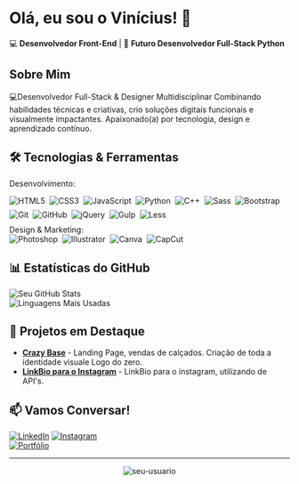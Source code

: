 # Olá, eu sou o Vinícius! 👋

💻 **Desenvolvedor Front-End** | 🚀 **Futuro Desenvolvedor Full-Stack Python**  

## Sobre Mim  
💻Desenvolvedor Full-Stack & Designer Multidisciplinar
Combinando habilidades técnicas e criativas, crio soluções digitais funcionais e visualmente impactantes. Apaixonado(a) por tecnologia, design e aprendizado contínuo.

## 🛠️ Tecnologias & Ferramentas
Desenvolvimento:

<div style="display: flex; flex-wrap: wrap; gap: 8px; margin-bottom: 10px;"> <img src="https://img.shields.io/badge/-HTML5-E34F26?logo=html5&logoColor=white" alt="HTML5"> <img src="https://img.shields.io/badge/-CSS3-1572B6?logo=css3&logoColor=white" alt="CSS3"> <img src="https://img.shields.io/badge/-JavaScript-F7DF1E?logo=javascript&logoColor=black" alt="JavaScript"> <img src="https://img.shields.io/badge/-Python-3776AB?logo=python&logoColor=white" alt="Python"> <img src="https://img.shields.io/badge/-C++-00599C?logo=c%2B%2B&logoColor=white" alt="C++"> <img src="https://img.shields.io/badge/-Sass-CC6699?logo=sass&logoColor=white" alt="Sass"> <img src="https://img.shields.io/badge/-Bootstrap-7952B3?logo=bootstrap&logoColor=white" alt="Bootstrap"> <img src="https://img.shields.io/badge/-Git-F05032?logo=git&logoColor=white" alt="Git"> <img src="https://img.shields.io/badge/-GitHub-181717?logo=github&logoColor=white" alt="GitHub"> <img src="https://img.shields.io/badge/-jQuery-0769AD?logo=jquery&logoColor=white" alt="jQuery"> <img src="https://img.shields.io/badge/-Gulp-CF4647?logo=gulp&logoColor=white" alt="Gulp"> <img src="https://img.shields.io/badge/-Less-1D365D?logo=less&logoColor=white" alt="Less"> </div>
Design & Marketing:

<div style="display: flex; flex-wrap: wrap; gap: 8px;"> <img src="https://img.shields.io/badge/-Photoshop-31A8FF?logo=adobe-photoshop&logoColor=white" alt="Photoshop"> <img src="https://img.shields.io/badge/-Illustrator-FF9A00?logo=adobe-illustrator&logoColor=white" alt="Illustrator"> <img src="https://img.shields.io/badge/-Canva-00C4CC?logo=canva&logoColor=white" alt="Canva"> <img src="https://img.shields.io/badge/-CapCut-000000?logo=capcut&logoColor=white" alt="CapCut"> </div>  

## 📊 Estatísticas do GitHub  
![Seu GitHub Stats](https://github-readme-stats.vercel.app/api?username=VMouraa&show_icons=true&theme=github_dark&hide_border=true)  
![Linguagens Mais Usadas](https://github-readme-stats.vercel.app/api/top-langs/?username=VMouraa&layout=compact&theme=github_dark&hide_border=true)  

## 🌟 Projetos em Destaque  
- [**Crazy Base**](https://github.com/VMouraa/Crazy_base2) - Landing Page, vendas de calçados. Criação de toda a identidade visuale Logo do zero.  
- [**LinkBio para o Instagram**](https://link-bios-vinicius-projects-5181f581.vercel.app/) - LinkBio para o instagram, utilizando de API's.  
<!-- -[**Projeto Open-Source**](link) - Contribuições ou projetos pessoais.-->

## 📫 Vamos Conversar!  
[![LinkedIn](https://img.shields.io/badge/-LinkedIn-0077B5?logo=linkedin&logoColor=white)]([https://linkedin.com/in/seu-perfil](https://www.linkedin.com/in/vin%C3%ADcius-moura-4ba11b310/))  
[![Instagram](https://img.shields.io/badge/-instagram-1DA1F2?logo=instagram&logoColor=white)](https://instagram.com/vini_moura.jpg)  
[![Portfólio](https://img.shields.io/badge/🔗-Portfólio-8A2BE2)](https://seu-portfolio.com)  

---

<p align="center">
  <img src="https://komarev.com/ghpvc/?username=VMouraa&label=Profile%20views&color=blue&style=flat" alt="seu-usuario" />    
</p>
